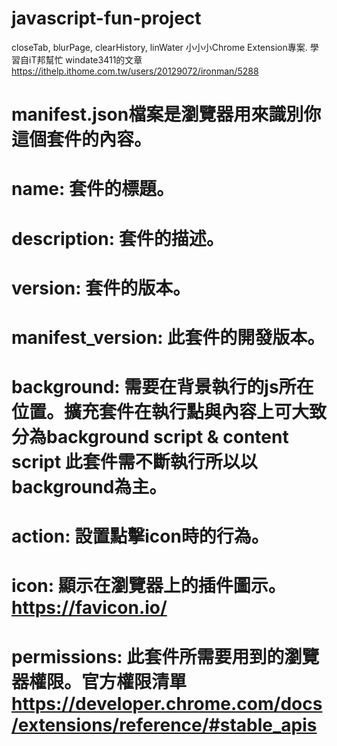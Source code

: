 # javascript-fun-project

closeTab, blurPage, clearHistory, linWater 小小小Chrome Extension專案.
學習自iT邦幫忙 windate3411的文章 https://ithelp.ithome.com.tw/users/20129072/ironman/5288

# manifest.json檔案是瀏覽器用來識別你這個套件的內容。
# name: 套件的標題。
# description: 套件的描述。
# version: 套件的版本。
# manifest_version: 此套件的開發版本。
# background: 需要在背景執行的js所在位置。擴充套件在執行點與內容上可大致分為background script & content script 此套件需不斷執行所以以background為主。
# action: 設置點擊icon時的行為。
# icon: 顯示在瀏覽器上的插件圖示。https://favicon.io/
# permissions: 此套件所需要用到的瀏覽器權限。官方權限清單 https://developer.chrome.com/docs/extensions/reference/#stable_apis

